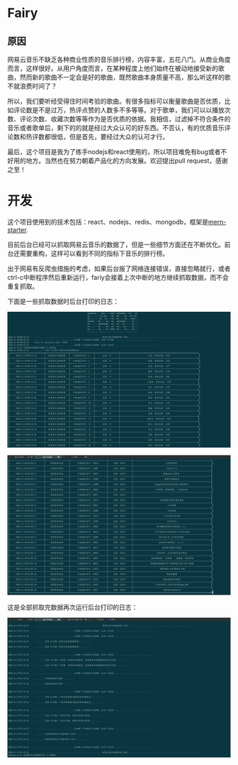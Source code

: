 



# Fairy

## 原因

网易云音乐不缺乏各种商业性质的音乐排行榜，内容丰富，五花八门。从商业角度而言，这样很好。从用户角度而言，在某种程度上他们始终在被动地接受新的歌曲，然而新的歌曲不一定会是好的歌曲，既然歌曲本身质量不高，那么听这样的歌不就浪费时间了？

所以，我们要听经受得住时间考验的歌曲。有很多指标可以衡量歌曲是否优质，比如评论数是不是过万，热评点赞的人数多不多等等。对于歌单，我们可以以播放次数、评论次数、收藏次数等等作为是否优质的依据。我相信，过滤掉不符合条件的音乐或者歌单后，剩下的的就是经过大众认可的好东西。不否认，有的优质音乐评论数和热评数都很低，但是首先，要经过大众的认可才行。

最后，这个项目是我为了练手nodejs和react使用的，所以项目难免有bug或者不好用的地方。当然也在努力朝着产品化的方向发展。欢迎提出pull request，感谢之至！

# 开发

这个项目使用到的技术包括：react、nodejs、redis、mongodb，框架是[mern-starter](https://github.com/Hashnode/mern-starter).

目前后台已经可以抓取网易云音乐的数据了，但是一些细节方面还在不断优化。前台还需要重构，这样可以看到不同的指标下音乐的排行榜。

出于网易有反爬虫措施的考虑，如果后台报了网络连接错误，直接忽略就行，或者ctrl-c中断程序然后重新运行，fariy会接着上次中断的地方继续抓取数据，而不会重复抓取。

下面是一些抓取数据时后台打印的日志：

![ScreenShot1](./resource/ScreenShot1.png)

![ScreenShot2](./resource/ScreenShot2.png)

这是全部抓取完数据再次运行后台打印的日志：

![ScreenShot3](./resource/ScreenShot3.png)
